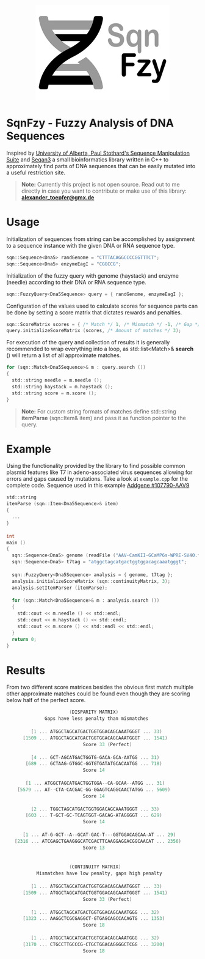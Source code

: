 <p align="center">
  <img src="sqnfzy-logo-300.png" width="350">
</p>

# SqnFzy - Fuzzy Analysis of DNA Sequences

Inspired by [University of Alberta, Paul Stothard's Sequence Manipulation Suite](https://www.bioinformatics.org/sms2/index.html) and [Seqan3](https://github.com/seqan/seqan3) a small bioinformatics library written in C++ to approximately find parts of DNA sequences that can be easily mutated into a useful restriction site.

> **Note:** Currently this project is not open source. Read out to me directly in case you want to contribute or make use of this library: **alexander_toepfer@gmx.de**

# Usage

Initialization of sequences from string can be accomplished by assignment to a sequence instance with the given DNA or RNA sequence type.
```c
sqn::Sequence<Dna5> randGenome = "CTTTACAGGCCCCGGTTTCT";
sqn::Sequence<Dna5> enzymeEagI = "CGGCCG";
```

Initialization of the fuzzy query with genome (haystack) and enzyme (needle) according to their DNA or RNA sequence type.
```c
sqn::FuzzyQuery<Dna5Sequence> query = { randGenome, enzymeEagI };
```

Configuration of the values used to calculate scores for sequence parts can be done by setting a score matrix that dictates rewards and penalties.
```c
sqn::ScoreMatrix scores = { /* Match */ 1, /* Mismatch */ -1, /* Gap */ 2 };
query.initializeScoreMatrix (scores, /* Amount of matches */ 3);
```

For execution of the query and collection of results it is generally recommended to wrap everything into a loop, as std::list<Match<Tp>>& **search** () will return a list of all approximate matches.
```c
for (sqn::Match<Dna5Sequence>& m : query.search ())
{
  std::string needle = m.needle ();
  std::string haystack = m.haystack ();
  std::string score = m.score ();
}
```

> **Note:** For custom string formats of matches define std::string **itemParse** (sqn::Item<Tp>& item) and pass it as function pointer to the query.

# Example

Using the functionality provided by the library to find possible common plasmid features like T7 in adeno-associated virus sequences allowing for errors and gaps caused by mutations. Take a look at <code>example.cpp</code> for the complete code. Sequence used in this example [Addgene #107790-AAV9](https://www.addgene.org/browse/sequence/204876/)
```c
std::string
itemParse (sqn::Item<Dna5Sequence>& item)
{
  ...
}

int
main ()
{
  sqn::Sequence<Dna5> genome (readFile ("AAV-CamKII-GCaMP6s-WPRE-SV40.fasta"));
  sqn::Sequence<Dna5> t7tag = "atggctagcatgactggtggacagcaaatgggt";
  
  sqn::FuzzyQuery<Dna5Sequence> analysis = { genome, t7tag };
  analysis.initializeScoreMatrix (sqn::continuityMatrix, 3);
  analysis.setItemParser (itemParse);
  
  for (sqn::Match<Dna5Sequence>& m : analysis.search ())
  {
    std::cout << m.needle () << std::endl;
    std::cout << m.haystack () << std::endl;
    std::cout << m.score () << std::endl << std::endl;
  }
  return 0;
}
```
  
# Results
From two different score matrices besides the obvious first match multiple other approximate matches could be found even though they are scoring below half of the perfect score.
```c
                       (DISPARITY MATRIX)
              Gaps have less penalty than mismatches
    
         [1 ... ATGGCTAGCATGACTGGTGGACAGCAAATGGGT ... 33)
      [1509 ... ATGGCTAGCATGACTGGTGGACAGCAAATGGGT ... 1541)
                            Score 33 (Perfect)
    
         [4 ... GCT-AGCATGACTGGTG-GACA-GCA-AATGG ... 31)
       [689 ... GCTAAG-GTGGC-GGTGTGATATGCACAATGG ... 718)
                            Score 14
    
       [1 ... ATGGCTAGCATGACTGGTGGA--CA-GCAA--ATGG ... 31)
    [5579 ... AT--CTA-CACGAC-GG-GGAGTCAGGCAACTATGG ... 5609)
                            Score 14
    
         [2 ... TGGCTAGCATGACTGGTGGACAGCAAATGGGT ... 33)
       [603 ... T-GCT-GC-TCAGTGGT-GACAG-ATAGGGGT ... 629)
                            Score 14
    
      [1 ... AT-G-GCT--A--GCAT-GAC-T---GGTGGACAGCAA-AT ... 29)
   [2316 ... ATCGAGCTGAAGGGCATCGACTTCAAGGAGGACGGCAACAT ... 2356)
                            Score 13
     

                       (CONTINUITY MATRIX)
           Mismatches have low penalty, gaps high penalty
    
         [1 ... ATGGCTAGCATGACTGGTGGACAGCAAATGGGT ... 33)
      [1509 ... ATGGCTAGCATGACTGGTGGACAGCAAATGGGT ... 1541)
                            Score 33 (Perfect)
    
         [1 ... ATGGCTAGCATGACTGGTGGACAGCAAATGGG ... 32)
      [1323 ... AAGGCTCGCGAGGCT-GTGAGCAGCCACAGTG ... 1353)
                            Score 18
    
         [1 ... ATGGCTAGCATGACTGGTGGACAGCAAATGGG ... 32)
      [3170 ... CTGCCTTGCCCG-CTGCTGGACAGGGGCTCGG ... 3200)
                            Score 18
     
```

